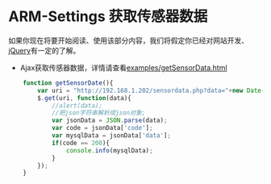 # ARM-Settings 获取传感器数据

如果你现在将要开始阅读、使用该部分内容，我们将假定你已经对网站开发、[jQuery](https://jquery.com/)有一定的了解。

* Ajax获取传感器数据，详情请查看[examples/getSensorData.html](examples/getSensorData.html)

```javascript
    function getSensorDate(){
        var uri = "http://192.168.1.202/sensordata.php?data="+new Date().getTime(); // 注意修改为目标设备IP
        $.get(uri, function(data){
            //alert(data);
            //把json字符串解析成json对象;
            var jsonData = JSON.parse(data);
            var code = jsonData['code'];
            var mysqlData = jsonData['data'];
            if(code == 200){
                console.info(mysqlData);
            }
        });
    }
```
